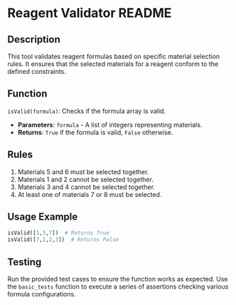 # Reagent Validator README

## Description
This tool validates reagent formulas based on specific material selection rules. It ensures that the selected materials for a reagent conform to the defined constraints.

## Function
`isValid(formula)`: Checks if the formula array is valid.

- **Parameters**: `formula` - A list of integers representing materials.
- **Returns**: `True` if the formula is valid, `False` otherwise.

## Rules
1. Materials 5 and 6 must be selected together.
2. Materials 1 and 2 cannot be selected together.
3. Materials 3 and 4 cannot be selected together.
4. At least one of materials 7 or 8 must be selected.

## Usage Example
```python
isValid([1,3,7])  # Returns True
isValid([7,1,2,3])  # Returns False
```

## Testing
Run the provided test cases to ensure the function works as expected. Use the `basic_tests` function to execute a series of assertions checking various formula configurations.
